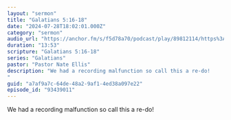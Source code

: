 ```yaml
---
layout: "sermon"
title: "Galatians 5:16-18"
date: "2024-07-28T18:02:01.000Z"
category: "sermon"
audio_url: "https://anchor.fm/s/f5d78a70/podcast/play/89812114/https%3A%2F%2Fd3ctxlq1ktw2nl.cloudfront.net%2Fstaging%2F2024-6-29%2F5aed4d39-9965-4e54-3fb3-ca8294aaf315.m4a"
duration: "13:53"
scripture: "Galatians 5:16-18"
series: "Galatians"
pastor: "Pastor Nate Ellis"
description: "We had a recording malfunction so call this a re-do! 
"
guid: "a7af9a7c-64de-48a2-9af1-4ed38a097e22"
episode_id: "93439011"
---
```


We had a recording malfunction so call this a re-do! 

